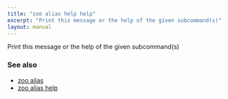 ```yaml
---
title: "zoo alias help help"
excerpt: "Print this message or the help of the given subcommand(s)"
layout: manual
---
```


Print this message or the help of the given subcommand(s)

### See also

* [zoo alias](./zoo_alias)
* [zoo alias help](./zoo_alias_help)